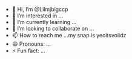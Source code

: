 - 👋 Hi, I’m @Lilmjbigccp
- 👀 I’m interested in ...
- 🌱 I’m currently learning ...
- 💞️ I’m looking to collaborate on ...
- 📫 How to reach me ...my snap is yeoitsvoiidz 
- 😄 Pronouns: ...
- ⚡ Fun fact: ...

<!---
Lilmjbigccp/Lilmjbigccp is a ✨ special ✨ repository because its `README.md` (this file) appears on your GitHub profile.
You can click the Preview link to take a look at your changes.
--->
